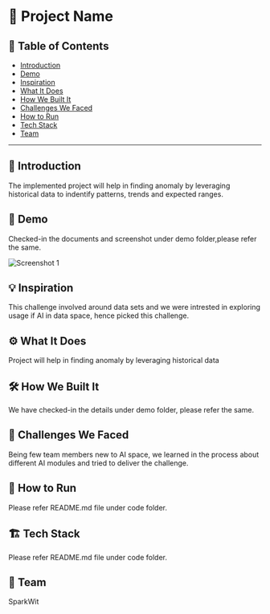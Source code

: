 # 🚀 Project Name

## 📌 Table of Contents
- [Introduction](#introduction)
- [Demo](#demo)
- [Inspiration](#inspiration)
- [What It Does](#what-it-does)
- [How We Built It](#how-we-built-it)
- [Challenges We Faced](#challenges-we-faced)
- [How to Run](#how-to-run)
- [Tech Stack](#tech-stack)
- [Team](#team)

---

## 🎯 Introduction
The implemented project will help in finding anomaly by leveraging historical data to indentify patterns, trends and expected ranges.

## 🎥 Demo
Checked-in the documents and screenshot under demo folder,please refer the same.

![Screenshot 1](link-to-image)

## 💡 Inspiration
This challenge involved around data sets and we were intrested in exploring usage if AI in data space, hence picked this challenge.

## ⚙️ What It Does
Project will help in finding anomaly by leveraging historical data

## 🛠️ How We Built It
We have checked-in the details under demo folder, please refer the same.

## 🚧 Challenges We Faced
Being few team members new to AI space, we learned in the process about different AI modules and tried to deliver the challenge.

## 🏃 How to Run
Please refer README.md file under code folder.

## 🏗️ Tech Stack
Please refer README.md file under code folder.

## 👥 Team
SparkWit
